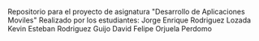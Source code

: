 Repositorio para el proyecto de asignatura "Desarrollo de Aplicaciones Moviles"
Realizado por los estudiantes: Jorge Enrique Rodriguez Lozada
                               Kevin Esteban Rodriguez Guijo
                               David Felipe Orjuela Perdomo
